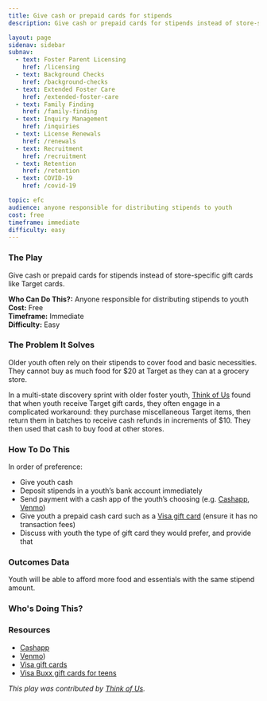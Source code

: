 ```yaml
---
title: Give cash or prepaid cards for stipends
description: Give cash or prepaid cards for stipends instead of store-specific gift cards like Target cards.

layout: page
sidenav: sidebar
subnav:
  - text: Foster Parent Licensing
    href: /licensing
  - text: Background Checks
    href: /background-checks
  - text: Extended Foster Care
    href: /extended-foster-care
  - text: Family Finding
    href: /family-finding
  - text: Inquiry Management
    href: /inquiries
  - text: License Renewals
    href: /renewals
  - text: Recruitment
    href: /recruitment
  - text: Retention
    href: /retention
  - text: COVID-19
    href: /covid-19

topic: efc
audience: anyone responsible for distributing stipends to youth
cost: free
timeframe: immediate
difficulty: easy
---
```



### The Play

Give cash or prepaid cards for stipends instead of store-specific gift cards like Target cards.

**Who Can Do This?:**
Anyone responsible for distributing stipends to youth<br />
**Cost:**
Free<br />
**Timeframe:**
Immediate<br />
**Difficulty:**
Easy<br />

### The Problem It Solves

Older youth often rely on their stipends to cover food and basic necessities. They cannot buy as much food for $20 at Target as they can at a grocery store. 

In a multi-state discovery sprint with older foster youth, [Think of Us](https://www.thinkof-us.org) found that when youth receive Target gift cards, they often engage in a complicated workaround: they purchase miscellaneous Target items, then return them in batches to receive cash refunds in increments of $10. They then used that cash to buy food at other stores.

### How To Do This

In order of preference:
* Give youth cash
* Deposit stipends in a youth’s bank account immediately
* Send payment with a cash app of the youth’s choosing (e.g. [Cashapp](https://cash.app/), [Venmo](https://venmo.com/about/product/))
* Give youth a prepaid cash card such as a [Visa gift card](https://usa.visa.com/pay-with-visa/find-card/get-prepaid-card) (ensure it has no transaction fees)
* Discuss with youth the type of gift card they would prefer, and provide that


### Outcomes Data

Youth will be able to afford more food and essentials with the same stipend amount.

### Who's Doing This?



### Resources

* [Cashapp](https://cash.app/)
* [Venmo](https://venmo.com/about/product/))
* [Visa gift cards](https://usa.visa.com/pay-with-visa/find-card/get-prepaid-card)
* [Visa Buxx gift cards for teens](https://usa.visa.com/pay-with-visa/cards/prepaid-cards/buxx-card.html)

*This play was contributed by [Think of Us](https://thinkof-us.org).*
